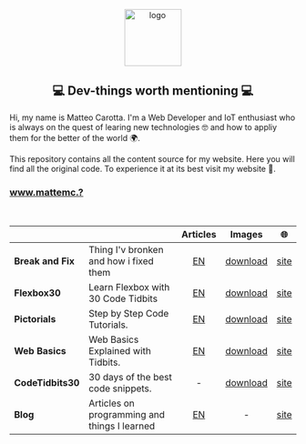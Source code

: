 <p align="center">
  <img width="100" src="logo.png" alt="logo">
</p>

<h2 align="center"> 💻 Dev-things worth mentioning 💻 </h2>

Hi, my name is Matteo Carotta. I'm a Web Developer and IoT enthusiast who is always on the quest of learing new technologies 🤓 and how to appliy them for the better of the world 🌍.

This repository contains all the content source for my website. Here you will find all the original code. To experience it at its best visit my website 🚀.

<h3>
  <a href="????://www.mattemc.?/" target="_blank">
    www.mattemc.?
  </a>
</h3>

<br>

|                   |                                              |                                        Articles                                        |                                            Images                                             |                         🌐                          |
| ----------------- | -------------------------------------------- | :------------------------------------------------------------------------------------: | :-------------------------------------------------------------------------------------------: | :-------------------------------------------------: |
| **Break and Fix**  | Thing I'v bronken and how i fixed them      |  [EN](https://github.com/mattemc/mattemc/....)   |    [download](https://github.com/github.com/mattemc/mattemc/....)    |    [site](????://www.mattemc.?/)    |
| **Flexbox30**     | Learn Flexbox with 30 Code Tidbits           | [EN](https://github.com/samanthaming/samanthaming.com/tree/master/articles/flexbox30)  |   [download](https://github.com/samanthaming/samanthaming.com/tree/master/images/flexbox30)   |   [site](https://www.samanthaming.com/flexbox30/)   |
| **Pictorials**    | Step by Step Code Tutorials.                 | [EN](https://github.com/samanthaming/samanthaming.com/tree/master/articles/pictorials) |  [download](https://github.com/samanthaming/samanthaming.com/tree/master/images/pictorials)   |  [site](https://www.samanthaming.com/pictorials/)   |
| **Web Basics**    | Web Basics Explained with Tidbits.           |   [EN](https://github.com/samanthaming/samanthaming.com/tree/master/articles/basics)   |    [download](https://github.com/samanthaming/samanthaming.com/tree/master/images/basics)     |    [site](https://www.samanthaming.com/basics/)     |
| **CodeTidbits30** | 30 days of the best code snippets.           |                                           -                                            | [download](https://github.com/samanthaming/samanthaming.com/tree/master/images/codetidbits30) | [site](https://www.samanthaming.com/codetidbits30/) |
| **Blog**          | Articles on programming and things I learned |    [EN](https://github.com/samanthaming/samanthaming.com/tree/master/articles/blog)    |                                               -                                               |     [site](https://www.samanthaming.com/blog/)      |

<br>
